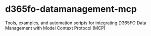 # d365fo-datamanagement-mcp
Tools, examples, and automation scripts for integrating D365FO Data Management with Model Context Protocol (MCP)
